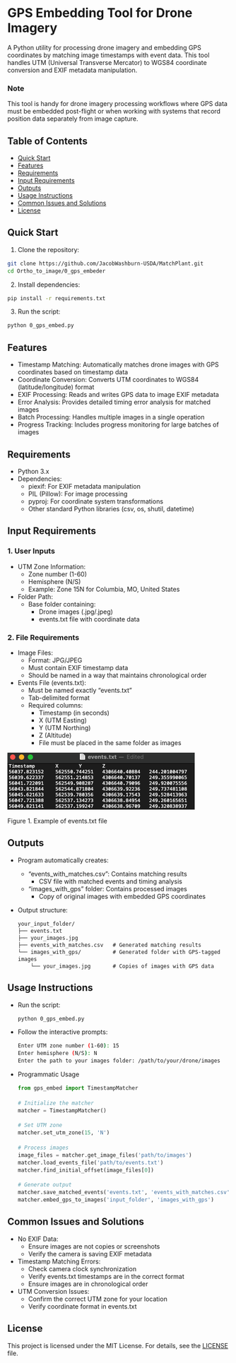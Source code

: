 # **GPS Embedding Tool for Drone Imagery**

A Python utility for processing drone imagery and embedding GPS coordinates by matching image timestamps with event data. This tool handles UTM (Universal Transverse Mercator) to WGS84 coordinate conversion and EXIF metadata manipulation.

### **Note**
This tool is handy for drone imagery processing workflows where GPS data must be embedded post-flight or when working with systems that record position data separately from image capture.

## Table of Contents
- [Quick Start](#quick-start)
- [Features](#features)
- [Requirements](#requirements)
- [Input Requirements](#input-requirements)
- [Outputs](#outputs)
- [Usage Instructions](#usage-instructions)
- [Common Issues and Solutions](#common-issues-and-solutions)
- [License](#license)

## Quick Start

1. Clone the repository:
```bash
git clone https://github.com/JacobWashburn-USDA/MatchPlant.git
cd Ortho_to_image/0_gps_embeder
```

2. Install dependencies:
```bash
pip install -r requirements.txt
```

3. Run the script:
```bash
python 0_gps_embed.py
```

## **Features**

- Timestamp Matching: Automatically matches drone images with GPS coordinates based on timestamp data
- Coordinate Conversion: Converts UTM coordinates to WGS84 (latitude/longitude) format
- EXIF Processing: Reads and writes GPS data to image EXIF metadata
- Error Analysis: Provides detailed timing error analysis for matched images
- Batch Processing: Handles multiple images in a single operation
- Progress Tracking: Includes progress monitoring for large batches of images

## **Requirements**

- Python 3.x
- Dependencies:
  - piexif: For EXIF metadata manipulation
  - PIL (Pillow): For image processing
  - pyproj: For coordinate system transformations
  - Other standard Python libraries (csv, os, shutil, datetime)

## **Input Requirements**

### 1. User Inputs
- UTM Zone Information:
    - Zone number (1-60)
    - Hemisphere (N/S)
    - Example: Zone 15N for Columbia, MO, United States
- Folder Path:
    - Base folder containing:
      - Drone images (.jpg/.jpeg)
      - events.txt file with coordinate data
        
### 2. File Requirements
- Image Files:
    - Format: JPG/JPEG
    - Must contain EXIF timestamp data
    - Should be named in a way that maintains chronological order
- Events File (events.txt):
    - Must be named exactly “events.txt”
    - Tab-delimited format
    - Required columns:
      - Timestamp (in seconds)
      - X (UTM Easting)
      - Y (UTM Northing)
      - Z (Altitude)
      - File must be placed in the same folder as images
     
![image](https://github.com/JacobWashburn-USDA/MatchPlant/blob/main/0_gps_embeder/images/img_events_txt.png)

Figure 1. Example of events.txt file
      
## **Outputs**

- Program automatically creates:
  - “events_with_matches.csv”: Contains matching results
    - CSV file with matched events and timing analysis
  - “images_with_gps” folder: Contains processed images
    - Copy of original images with embedded GPS coordinates

- Output structure:
  ```
  your_input_folder/
  ├── events.txt
  ├── your_images.jpg
  ├── events_with_matches.csv   # Generated matching results
  └── images_with_gps/          # Generated folder with GPS-tagged images
      └── your_images.jpg       # Copies of images with GPS data
  ```

## **Usage Instructions**

- Run the script:
   ```bash
   python 0_gps_embed.py
   ```

- Follow the interactive prompts:
   ```bash
   Enter UTM zone number (1-60): 15
   Enter hemisphere (N/S): N
   Enter the path to your images folder: /path/to/your/drone/images
   ```

- Programmatic Usage
  ```python
  from gps_embed import TimestampMatcher
  
  # Initialize the matcher
  matcher = TimestampMatcher()
  
  # Set UTM zone
  matcher.set_utm_zone(15, 'N')
  
  # Process images
  image_files = matcher.get_image_files('path/to/images')
  matcher.load_events_file('path/to/events.txt')
  matcher.find_initial_offset(image_files[0])
  
  # Generate output
  matcher.save_matched_events('events.txt', 'events_with_matches.csv')
  matcher.embed_gps_to_images('input_folder', 'images_with_gps')
  ```

## **Common Issues and Solutions**

- No EXIF Data:
   - Ensure images are not copies or screenshots
   - Verify the camera is saving EXIF metadata
- Timestamp Matching Errors:
   - Check camera clock synchronization
   - Verify events.txt timestamps are in the correct format
   - Ensure images are in chronological order
- UTM Conversion Issues:
   - Confirm the correct UTM zone for your location
   - Verify coordinate format in events.txt
     
## **License**

This project is licensed under the MIT License. For details, see the [LICENSE](https://github.com/JacobWashburn-USDA/MatchPlant/blob/main/LICENSE) file.
